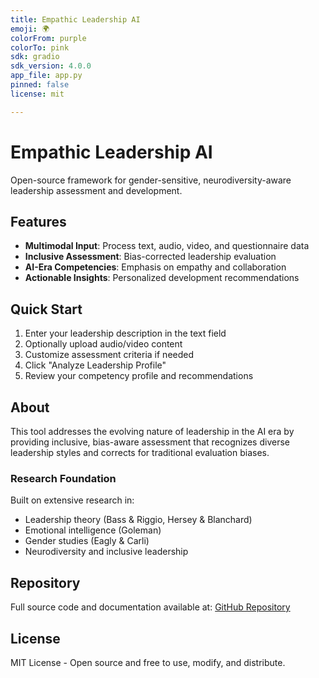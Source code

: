 ```yaml
---
title: Empathic Leadership AI
emoji: 🌍
colorFrom: purple
colorTo: pink
sdk: gradio
sdk_version: 4.0.0
app_file: app.py
pinned: false
license: mit

---
```


# Empathic Leadership AI

Open-source framework for gender-sensitive, neurodiversity-aware leadership assessment and development.

## Features

- **Multimodal Input**: Process text, audio, video, and questionnaire data
- **Inclusive Assessment**: Bias-corrected leadership evaluation
- **AI-Era Competencies**: Emphasis on empathy and collaboration
- **Actionable Insights**: Personalized development recommendations

## Quick Start

1. Enter your leadership description in the text field
2. Optionally upload audio/video content
3. Customize assessment criteria if needed
4. Click "Analyze Leadership Profile"
5. Review your competency profile and recommendations

## About

This tool addresses the evolving nature of leadership in the AI era by providing inclusive, bias-aware assessment that recognizes diverse leadership styles and corrects for traditional evaluation biases.

### Research Foundation

Built on extensive research in:
- Leadership theory (Bass & Riggio, Hersey & Blanchard)
- Emotional intelligence (Goleman)
- Gender studies (Eagly & Carli)
- Neurodiversity and inclusive leadership

## Repository

Full source code and documentation available at: [GitHub Repository](https://github.com/BytesAndInsights/empathic-leadership-ai)

## License

MIT License - Open source and free to use, modify, and distribute.

